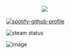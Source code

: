 ⠀ ⠀⠀⠀⠀⠀⠀⠀⠀![](https://komarev.com/ghpvc/?username=your-github-username&color=7e7e7e)⠀

[![spotify-github-profile](https://spotify-github-profile.kittinanx.com/api/view?uid=31urjbmjokxo2f7g3gr446y7o2gm&cover_image=true&theme=novatorem&show_offline=true&background_color=121212&interchange=false&bar_color_cover=false&bar_color=7e7e7e7e)](https://github.com/kittinan/spotify-github-profile)

![steam status](https://steam-current-game.vercel.app/api/?steamids=<76561199543431208>)

![image](https://github.com/user-attachments/assets/c1b7fbc9-0d90-48f9-a844-6ec97cf4f7f8)




